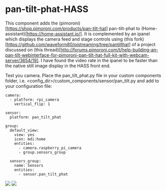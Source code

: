 # pan-tilt-phat-HASS
This component adds the (pimoroni)[https://shop.pimoroni.com/products/pan-tilt-hat] pan-tilt-phat to (Home-assistant)[https://home-assistant.io/]. It is complemented by an ipanel which displays the camera feed and stage controls using (this fork)[https://github.com/waveform80/pistreaming/tree/pantilthat] of a project discussed on (this thread)[http://forums.pimoroni.com/t/help-building-an-pan-tilt-webinterface-for-pimoroni-pan-tilt-hat-full-kit-with-webcam-server/3654/19]. I have found the video rate in the ipanel to be faster than the native still image display in the HASS front end.


Test you camera. Place the pan_tilt_phat.py file in your custom components folder, i.e. <config_dir>/custom_components/sensor/pan_tilt.py
and add to your configuration file:

```
camera:
  - platform: rpi_camera
    vertical_flip: 1

sensor:
  platform: pan_tilt_phat

group:
  default_view:
    view: yes
    icon: mdi:home
    entities:
      - camera.raspberry_pi_camera
      - group.sensors_group

  sensors_group:
    name: Sensors
    entities:
      - sensor.pan_tilt_phat
```

<img src="https://github.com/robmarkcole/pan-tilt-phat-HASS/blob/master/my_pan_tilt.png">
<img src="https://github.com/robmarkcole/pan-tilt-phat-HASS/blob/master/ipanel_pan_tilt.png">
